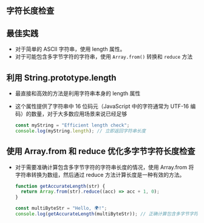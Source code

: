 ## 字符长度检查

## 最佳实践

+ 对于简单的 ASCII 字符串，使用 length 属性。
+ 对于可能包含多字节字符的字符串，使用 `Array.from()` 转换和 `reduce` 方法

## 利用 String.prototype.length

+ 最直接和高效的方法是利用字符串本身的 length 属性
+ 这个属性提供了字符串中 16 位码元（JavaScript 中的字符通常为 UTF-16 编码）的数量，对于大多数应用场景来说已经足够

  ```js
  const myString = "Efficient length check";
  console.log(myString.length); // 立即返回字符串长度
  ```

## 使用 Array.from 和 reduce 优化多字节字符长度检查

+ 对于需要准确计算包含多字节字符的字符串长度的情况，使用 Array.from 将字符串转换为数组，然后通过 reduce 方法计算长度是一种有效的方法。

  ```js
  function getAccurateLength(str) {
    return Array.from(str).reduce((acc) => acc + 1, 0);
  }

  const multiByteStr = "Hello, 🌍!";
  console.log(getAccurateLength(multiByteStr)); // 正确计算包含多字节字符的长度
  ```
